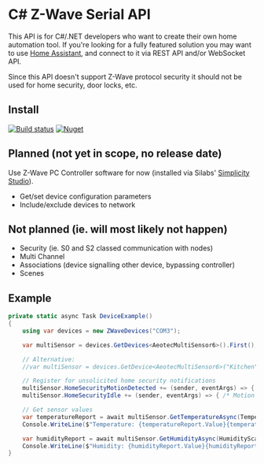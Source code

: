 # C# Z-Wave Serial API

This API is for C#/.NET developers who want to create their own home automation tool. If you're looking for a fully featured solution you may want to use [Home Assistant](https://developers.home-assistant.io/docs/api/rest/), and connect to it via REST API and/or WebSocket API.

Since this API doesn't support Z-Wave protocol security it should not be used for home security, door locks, etc.

## Install

[![Build status](https://dev.azure.com/martin-repo/ZWaveSerialApi/_apis/build/status/ZWaveSerialApi)](https://dev.azure.com/martin-repo/ZWaveSerialApi/_build/latest?definitionId=1)
[![Nuget](https://img.shields.io/nuget/vpre/ZWaveSerialApi.Devices?style=for-the-badge)](https://www.nuget.org/packages/ZWaveSerialApi.Devices)

## Planned (not yet in scope, no release date)

Use Z-Wave PC Controller software for now (installed via Silabs' [Simplicity Studio](https://www.silabs.com/developers/simplicity-studio)).
- Get/set device configuration parameters
- Include/exclude devices to network

## Not planned (ie. will most likely not happen)
- Security (ie. S0 and S2 classed communication with nodes)
- Multi Channel
- Associations (device signalling other device, bypassing controller)
- Scenes

## Example

```cs
private static async Task DeviceExample()
{
    using var devices = new ZWaveDevices("COM3");

    var multiSensor = devices.GetDevices<AeotecMultiSensor6>().First();

    // Alternative:
    //var multiSensor = devices.GetDevice<AeotecMultiSensor6>("Kitchen");

    // Register for unsolicited home security notifications
    multiSensor.HomeSecurityMotionDetected += (sender, eventArgs) => { /* Motion detection started */ };
    multiSensor.HomeSecurityIdle += (sender, eventArgs) => { /* Motion detection stopped */ };

    // Get sensor values
    var temperatureReport = await multiSensor.GetTemperatureAsync(TemperatureScale.Celcius, CancellationToken.None);
    Console.WriteLine($"Temperature: {temperatureReport.Value}{temperatureReport.Unit}");

    var humidityReport = await multiSensor.GetHumidityAsync(HumidityScale.Percentage, CancellationToken.None);
    Console.WriteLine($"Humidity: {humidityReport.Value}{humidityReport.Unit}");
}
```
